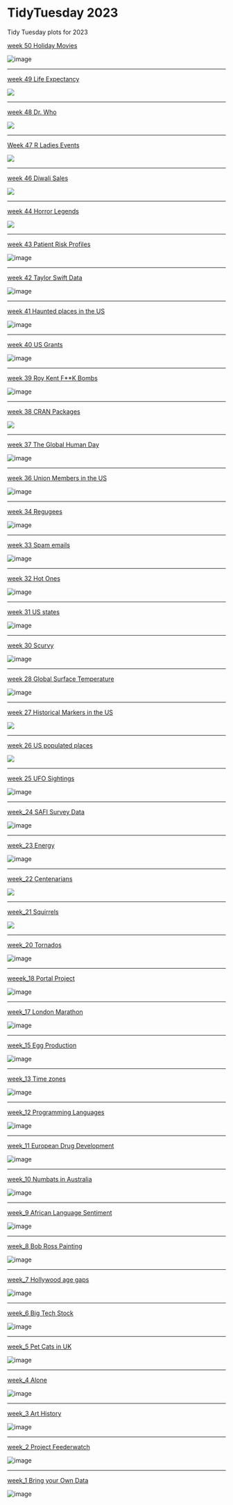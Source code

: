 # TidyTuesday 2023
Tidy Tuesday plots for 2023


[week 50 Holiday Movies](https://github.com/deepdk/TidyTuesday_2023/tree/main/2023/week_50)

![image](https://github.com/deepdk/TidyTuesday_2023/assets/31981663/1d8ab7f6-7760-40d0-b1d2-7a7bc3fbb848)

---

[week 49 Life Expectancy](https://github.com/deepdk/TidyTuesday_2023/tree/main/2023/week_49)

![](https://github.com/deepdk/TidyTuesday_2023/blob/main/2023/images/life.gif)

---

[week 48 Dr. Who](https://github.com/deepdk/TidyTuesday_2023/tree/main/2023/week_48)

![](https://github.com/deepdk/TidyTuesday_2023/blob/main/2023/images/doctor.gif)

---

[Week 47 R Ladies Events](https://github.com/deepdk/TidyTuesday_2023/tree/main/2023/week_47)

![](https://github.com/deepdk/TidyTuesday_2023/blob/main/2023/images/r%20ladies%202.gif)

---

[week 46 Diwali Sales](https://github.com/deepdk/TidyTuesday_2023/tree/main/2023/week_46)

![](https://github.com/deepdk/TidyTuesday_2023/blob/main/2023/images/diwali%20sales.gif)

---

[week 44 Horror Legends](https://github.com/deepdk/TidyTuesday_2023/tree/main/2023/week_44)

![](https://github.com/deepdk/TidyTuesday_2023/blob/main/2023/images/hl.gif)

---

[week 43 Patient Risk Profiles](https://github.com/deepdk/TidyTuesday_2023/tree/main/2023/week_43)

![image](https://github.com/deepdk/TidyTuesday_2023/assets/31981663/aab6d0b6-d2f6-44cb-b2b1-cabd29ebd1b6)

---

[week 42 Taylor Swift Data](https://github.com/deepdk/TidyTuesday_2023/tree/main/2023/week_42)

![image](https://github.com/deepdk/TidyTuesday_2023/assets/31981663/6ddf7178-3662-4def-b9d1-13691fcee89c)

---

[week 41 Haunted places in the US](https://github.com/deepdk/TidyTuesday_2023/tree/main/2023/week_41)

![image](https://github.com/deepdk/TidyTuesday_2023/assets/31981663/23a072d9-36f5-476a-ba7c-affcdad121d5)

---

[week 40 US Grants](https://github.com/deepdk/TidyTuesday_2023/tree/main/2023/week_40)

![image](https://github.com/deepdk/TidyTuesday_2023/assets/31981663/42742e6b-ff56-470e-8d57-91b9a5d2019e)

---

[week 39 Roy Kent F**K Bombs](https://github.com/deepdk/TidyTuesday_2023/tree/main/2023/week_39)

![image](https://github.com/deepdk/TidyTuesday_2023/assets/31981663/6a8a3db2-d2ac-415f-b038-c810a7e20c8d)

---

[week 38 CRAN Packages](https://github.com/deepdk/TidyTuesday_2023/tree/main/2023/week_38)

![](https://github.com/deepdk/TidyTuesday_2023/blob/main/2023/images/obs_1.gif)

---

[week 37 The Global Human Day](https://github.com/deepdk/TidyTuesday_2023/tree/main/2023/week_37)

![image](https://github.com/deepdk/TidyTuesday_2023/assets/31981663/9e323a03-36af-4c41-b6a5-9f75c9a46d84)

---

[week 36 Union Members in the US](https://github.com/deepdk/TidyTuesday_2023/tree/main/2023/week_36)

![image](https://github.com/deepdk/TidyTuesday_2023/assets/31981663/8b9e5895-0f7c-44e6-bbfc-b48f1007166c)

---

[week 34 Regugees](https://github.com/deepdk/TidyTuesday_2023/tree/main/2023/week_34)

![image](https://github.com/deepdk/TidyTuesday_2023/assets/31981663/4cbd5b0f-e7d4-4fca-b29a-7b1fea71b986)

---

[week 33 Spam emails](https://github.com/deepdk/TidyTuesday_2023/tree/main/2023/week_33)

![image](https://github.com/deepdk/TidyTuesday_2023/assets/31981663/20973eae-b3d0-4dae-9bcd-33d55e3ddfd6)

---

[week 32 Hot Ones](https://github.com/deepdk/TidyTuesday_2023/tree/main/2023/week_32)

![image](https://github.com/deepdk/TidyTuesday_2023/assets/31981663/ea6fb1a2-82c6-4a5b-8429-3a268bca7b01)

---

[week 31 US states](https://github.com/deepdk/TidyTuesday_2023/tree/main/2023/week_31)

![image](https://github.com/deepdk/TidyTuesday_2023/assets/31981663/c19378d5-62fa-4734-bdab-8b4f12124d18)

---

[week 30 Scurvy](https://github.com/deepdk/TidyTuesday_2023/tree/main/2023/week_30)

![image](https://github.com/deepdk/TidyTuesday_2023/assets/31981663/1cc25c22-e5e6-48d3-99b1-3dfad8f01158)

---

[week 28 Global Surface Temperature](https://github.com/deepdk/TidyTuesday_2023/tree/main/2023/week_28)

![image](https://github.com/deepdk/TidyTuesday_2023/assets/31981663/f46173b0-867b-4cd5-9d0b-e90b9c5bf2d3)

---

[week 27 Historical Markers in the US](https://github.com/deepdk/TidyTuesday_2023/tree/main/2023/week_27)

![](https://github.com/deepdk/TidyTuesday_2023/raw/main/2023/images/votes%20for%20women_3.gif)

---

[week 26 US populated places](https://github.com/deepdk/TidyTuesday_2023/new/main/2023)

![](https://github.com/deepdk/TidyTuesday_2023/blob/main/2023/images/popular%20places.gif)

---

[week 25 UFO Sightings](https://github.com/deepdk/TidyTuesday_2023/tree/main/2023/week_25)

![image](https://github.com/deepdk/TidyTuesday_2023/assets/31981663/fbb14483-2714-4d19-9c5d-352acf75975d)

---

[week_24 SAFI Survey Data](https://github.com/deepdk/TidyTuesday_2023/tree/main/2023/week_24)

![image](https://github.com/deepdk/TidyTuesday_2023/assets/31981663/5ea4ea62-4f74-4c28-a524-e75243db1298)

---

[week_23 Energy](https://github.com/deepdk/TidyTuesday_2023/tree/main/2023/week_23)

![image](https://github.com/deepdk/TidyTuesday_2023/assets/31981663/7f35a298-d877-4608-8f33-c4e38faf2fe1)

---

[week_22 Centenarians](https://github.com/deepdk/TidyTuesday_2023/tree/main/2023/week_22)

![](https://github.com/deepdk/TidyTuesday_2023/blob/main/2023/images/Animation.gif)

---

[week_21 Squirrels](https://github.com/deepdk/TidyTuesday_2023/tree/main/2023/week_21)

![](https://github.com/deepdk/TidyTuesday_2023/blob/main/2023/images/sqirrel.gif)

---

[week_20 Tornados](https://github.com/deepdk/TidyTuesday_2023/tree/main/2023/week_20)

![image](https://github.com/deepdk/TidyTuesday_2023/assets/31981663/7599092b-27a7-4c8d-b2fd-d4a7da975f0c)

---

[weeek_18 Portal Project](https://github.com/deepdk/TidyTuesday_2023/tree/main/2023/week_18)

![image](https://github.com/deepdk/TidyTuesday_2023/assets/31981663/cd2f57a0-4f64-4ed5-a5b4-f26a92b64a2e)

---

[week_17 London Marathon](https://github.com/deepdk/TidyTuesday---2023/tree/main/2023/week_17)

![image](https://user-images.githubusercontent.com/31981663/234466142-97173806-f352-4965-ae3b-3aac8e29d98f.png)

---

[week_15 Egg Production](https://github.com/deepdk/TidyTuesday---2023/tree/main/2023/week_15)

![image](https://user-images.githubusercontent.com/31981663/231473366-cc9bf2d2-14a2-4133-8e60-99b0165ebe6d.png)

---

[week_13 Time zones](https://github.com/deepdk/TidyTuesday---2023/tree/main/2023/week_13)

![image](https://user-images.githubusercontent.com/31981663/231471485-a8ece533-3337-4f87-b415-6caba7fe2b94.png)

---

[week_12 Programming Languages](https://github.com/deepdk/TidyTuesday---2023/tree/main/2023/week_12)

![image](https://user-images.githubusercontent.com/31981663/226524379-98bfa399-080a-4234-aba3-4142e37a9d07.png)

---

[week_11 European Drug Development](https://github.com/deepdk/TidyTuesday---2023/tree/main/2023/week_11)

![image](https://user-images.githubusercontent.com/31981663/226524273-a4f893a9-3286-47b0-a3fa-f77ebd04e5aa.png)

---

[week_10 Numbats in Australia](https://github.com/deepdk/TidyTuesday---2023/tree/main/2023/week_10)

![image](https://user-images.githubusercontent.com/31981663/223449449-6616d909-2b2b-40c4-aafb-c7abc61c8300.png)

---

[week_9 African Language Sentiment](https://github.com/deepdk/TidyTuesday---2023/tree/main/2023/week_%209)

![image](https://user-images.githubusercontent.com/31981663/222044353-e663a28a-6d53-4e50-90e3-23ecc4083b04.png)

---

[week_8 Bob Ross Painting](https://github.com/deepdk/TidyTuesday---2023/tree/main/2023/week_8)

![image](https://user-images.githubusercontent.com/31981663/220509204-7db2e777-b17a-429d-9af3-3e85b429329f.png)

---

[week_7 Hollywood age gaps](https://github.com/deepdk/TidyTuesday---2023/tree/main/2023/week_7)

![image](https://user-images.githubusercontent.com/31981663/220509096-08feec9a-f4c6-4944-b7d6-1bfc07b057fa.png)

---

[week_6 Big Tech Stock](https://github.com/deepdk/TidyTuesday---2023/tree/main/2023/week_6)

![image](https://user-images.githubusercontent.com/31981663/217713702-4f500575-d110-4ee6-bf3a-8dc8fea17f60.png)

---

[week_5 Pet Cats in UK](https://github.com/deepdk/TidyTuesday---2023/tree/main/2023/week_5)

![image](https://user-images.githubusercontent.com/31981663/217713604-c89691f1-2521-4691-9f64-14962c0ebcd2.png)

---

[week_4 Alone](https://github.com/deepdk/TidyTuesday---2023/tree/main/2023/week_4)

![image](https://user-images.githubusercontent.com/31981663/214848593-0bd6c216-3a52-4c9d-8d48-2a83a1d034f1.png)

---

[week_3 Art History](https://github.com/deepdk/TidyTuesday---2023/tree/main/2023/week_3)

![image](https://user-images.githubusercontent.com/31981663/212908972-246fbf6a-6ec8-403a-805f-51f6462cb982.png)

---

[week_2 Project Feederwatch](https://github.com/deepdk/TidyTuesday---2023/tree/main/2023/week_2)

![image](https://user-images.githubusercontent.com/31981663/211824070-e1227f23-9f84-47f6-8c43-d10f3c3a9c36.png)

---

[week_1 Bring your Own Data](https://github.com/deepdk/TidyTuesday---2023/tree/main/2023/week_1)

![image](https://user-images.githubusercontent.com/31981663/210938472-f1dd31a4-c50d-4c55-9827-270c00bca871.png)

